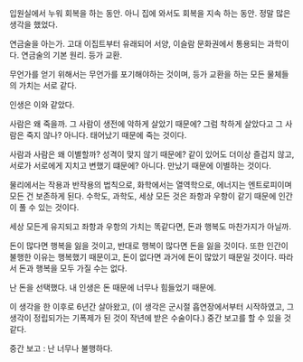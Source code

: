 입원실에서 누워 회복을 하는 동안.
아니 집에 와서도 회복을 지속 하는 동안.
정말 많은 생각을 했었다.

연금술을 아는가.
고대 이집트부터 유래되어 서양, 이슬람 문화권에서 통용되는 과학이다.
연금술의 기본 원리.
등가 교환.

무언가를 얻기 위해서는 무언가를 포기해야하는 것이며, 등가 교환을 하는 모든 물체들의 가치는 서로 같다.

인생은 이와 같았다.

사람은 왜 죽을까.
그 사람이 생전에 악하게 살았기 때문에?
그럼 착하게 살았다고 그 사람은 죽지 않나?
아니다.
태어났기 때문에 죽는 것이다.

사람과 사람은 왜 이별할까?
성격이 맞지 않기 때문에?
같이 있어도 더이상 즐겁지 않고, 서로가 서로에게 지치고 변했기 떄문에?
아니다.
만났기 때문에 이별하는 것이다.

물리에서는 작용과 반작용의 법칙으로, 화학에서는 열역학으로, 에너지는 엔트로피이며 모든 건 보존하게 된다.
수학도, 과학도, 세상 모든 것은 좌항과 우항이 같기 때문에 인간이 풀 수 있는 것이다.

세상 모든게 유지되고 좌항과 우항의 가치는 똑같다면, 돈과 행복도 마찬가지가 아닐까.

돈이 많다면 행복을 잃을 것이고, 반대로 행복이 많다면 돈을 잃을 것이다.
또한 인간이 불행한 이유는 행복했기 때문이고, 돈이 없다면 과거에 돈이 많았기 때문일 것이다.
따라서 돈과 행복을 모두 가질 수는 없다.

난 돈을 선택했다.
내 인생은 돈 때문에 너무나 힘들었기 때문에.

이 생각을 한 이후로 6년간 살아왔고, (이 생각은 군시절 흡연장에서부터 시작하였고, 그 생각이 정립되가는 기폭제가 된 것이 작년에 받은 수술이다.)
중간 보고를 할 수 있을 것 같다.


중간 보고 : 난 너무나 불행하다.